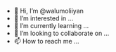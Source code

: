- 👋 Hi, I’m @walumoliiyan
- 👀 I’m interested in ...
- 🌱 I’m currently learning ...
- 💞️ I’m looking to collaborate on ...
- 📫 How to reach me ...

<!---
walumoliiyan/walumoliiyan is a ✨ special ✨ repository because its `README.md` (this file) appears on your GitHub profile.
You can click the Preview link to take a look at your changes.
--->

